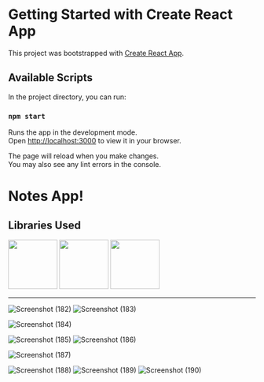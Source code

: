 # Getting Started with Create React App

This project was bootstrapped with [Create React App](https://github.com/facebook/create-react-app).

## Available Scripts

In the project directory, you can run:

### `npm start`

Runs the app in the development mode.\
Open [http://localhost:3000](http://localhost:3000) to view it in your browser.

The page will reload when you make changes.\
You may also see any lint errors in the console.

# Notes App! 


## Libraries Used
<img src="https://user-images.githubusercontent.com/88813613/208286717-8aeedd4d-e1ea-4043-a3e0-bb1e2cf0d305.png" height="100"> <space>
<img src="https://user-images.githubusercontent.com/88813613/208286883-e81d0ae7-b057-41fc-a7b4-bbf027d437e4.png" height="100"> <space>
<img src="https://user-images.githubusercontent.com/88813613/208286922-41a5a57b-1c1a-43e9-b6c7-86ceeaffae29.png" height="100"> 

----
![Screenshot (182)](https://user-images.githubusercontent.com/88813613/208287068-e632e55b-7b4e-4b08-ad0d-cc435eac63ba.png)
![Screenshot (183)](https://user-images.githubusercontent.com/88813613/208287133-d6fc568e-62cc-436a-b3f8-e5c37397ecff.png)

![Screenshot (184)](https://user-images.githubusercontent.com/88813613/208287158-ce256878-73f8-4b6e-8671-46b1e6f908d3.png)
 
![Screenshot (185)](https://user-images.githubusercontent.com/88813613/208287266-970d4fb8-c535-413c-a38b-86534dd0559d.png)
![Screenshot (186)](https://user-images.githubusercontent.com/88813613/208287285-6a176458-c0ba-4292-8c28-20e1ff9fbb8d.png)


![Screenshot (187)](https://user-images.githubusercontent.com/88813613/208287364-772309d8-edb5-4dbd-a442-76a480d613a6.png)

![Screenshot (188)](https://user-images.githubusercontent.com/88813613/208287411-26d9b66e-0a5a-4bfc-9c4a-3f8159bcd713.png)
![Screenshot (189)](https://user-images.githubusercontent.com/88813613/208287438-f5aba996-ab07-496f-b79c-3f577018e714.png)
![Screenshot (190)](https://user-images.githubusercontent.com/88813613/208287461-ff060f3c-ea8b-4b86-b938-01f0f7e09f98.png)
